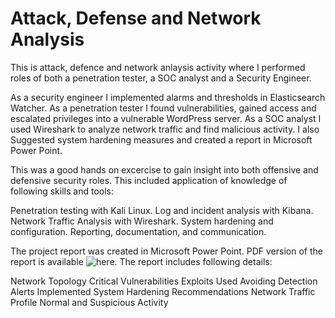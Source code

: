 # Attack, Defense and Network Analysis

This is attack, defence and network anlaysis activity where I performed roles of both a penetration tester, a SOC analyst and a Security Engineer.

As a security engineer I implemented alarms and thresholds in Elasticsearch Watcher. As a penetration tester I found vulnerabilities, gained access and escalated privileges into a vulnerable WordPress server. As a SOC analyst I used Wireshark to analyze network traffic and find malicious activity. I also Suggested system hardening measures and created a report in Microsoft Power Point.

This was a good hands on excercise to gain insight into both offensive and defensive security roles. This included application of knowledge of following skills and tools:

Penetration testing with Kali Linux.
Log and incident analysis with Kibana.
Network Traffic Analysis with Wireshark.
System hardening and configuration.
Reporting, documentation, and communication.

The project report was created in Microsoft Power Point. PDF version of the report is available ![here](). The report includes following details:

Network Topology
Critical Vulnerabilities
Exploits Used
Avoiding Detection
Alerts Implemented
System Hardening Recommendations
Network Traffic Profile
Normal and Suspicious Activity
